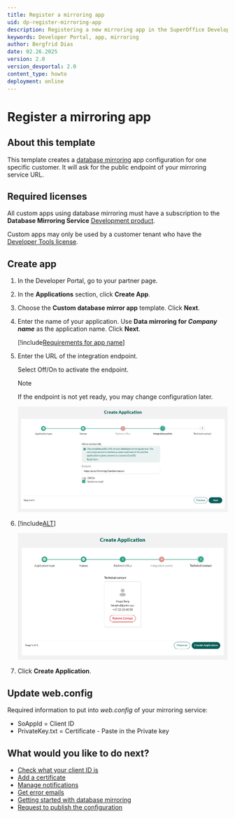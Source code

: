 ```yaml
---
title: Register a mirroring app
uid: dp-register-mirroring-app
description: Registering a new mirroring app in the SuperOffice Developer Portal.
keywords: Developer Portal, app, mirroring
author: Bergfrid Dias
date: 02.26.2025
version: 2.0
version_devportal: 2.0
content_type: howto
deployment: online
---
```


# Register a mirroring app

## About this template

This template creates a [database mirroring][6] app configuration for one specific customer. It will ask for the public endpoint of your mirroring service URL.

## Required licenses

All custom apps using database mirroring must have a subscription to the **Database Mirroring Service** [Development product][5].

Custom apps may only be used by a customer tenant who have the [Developer Tools license][4].

## Create app

1. In the Developer Portal, go to your partner page.

2. In the **Applications** section, click **Create App**.

3. Choose the **Custom database mirror app** template. Click **Next**.

4. Enter the name of your application. Use **Data mirroring for *Company name*** as the application name. Click **Next**.

    [!include[Requirements for app name](includes/note-app-name.md)]

5. Enter the URL of the integration endpoint.

    Select Off/On to activate the endpoint.

    > [!NOTE]
    > If the endpoint is not yet ready, you may change configuration later.

    ![Mirroring service URL -screenshot][img1]

6. [!include[ALT](includes/set-technical-contact.md)]

    ![Developer Portal set technical contact when creating app -screenshot][img5]

7. Click **Create Application**.

## Update web.config

Required information to put into *web.config* of your mirroring service:

* SoAppId = Client ID
* PrivateKey.txt = Certificate - Paste in the Private key

## What would you like to do next?

* [Check what your client ID is][17]
* [Add a certificate][19]
* [Manage notifications][2]
* [Get error emails][3]
* [Getting started with database mirroring][7]
* [Request to publish the configuration][18]

<!-- Referenced links -->
[2]: ../best-practices/tenant-status/get-notifications.md
[3]: ../best-practices/error-emails.md
[4]: ../../admin/license/expander-services/tool-box.md
[5]: ../../admin/license/expander-services/index.md#development-products
[6]: ../../mirroring/overview.md
[7]: ../../mirroring/getting-started/create-wfc.md
[18]: request-to-publish.md
[17]: config/find-clientid.md
[19]: config/new-certificate.md

<!-- Referenced images -->
[img1]: media/mirror-service-url.png
[img5]: media/select-technical-contact.png
